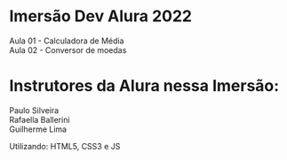 # Imersão Dev Alura 2022
 Aula 01 - Calculadora de Média <br>
 Aula 02 - Conversor de moedas

# Instrutores da Alura nessa Imersão:
Paulo Silveira <br>
Rafaella Ballerini <br>
Guilherme Lima <br>

Utilizando: HTML5, CSS3 e JS
